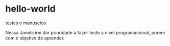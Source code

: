 # hello-world
testes e manuseios 

Nessa Janela irei dar prioridade a fazer teste a nivel programacional, porem com o objetivo de aprender.
